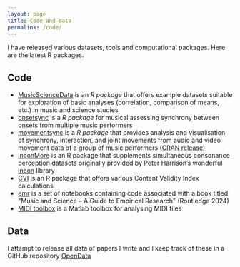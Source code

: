 ```yaml
---
layout: page
title: Code and data
permalink: /code/
---
```


I have released various datasets, tools and computational packages. Here are the latest R packages. 

## Code

* [MusicScienceData](https://github.com/tuomaseerola/MusicScienceData) is an _R package_ that offers example datasets suitable for exploration of basic analyses (correlation, comparison of means, etc.) in music and science studies
* [onsetsync](https://tuomaseerola.github.io/onsetsync/) is a _R package_ for musical assessing synchrony between onsets from multiple music performers
* [movementsync](https://tuomaseerola.github.io/movementsync/) is a _R package_ that provides analysis and visualisation of synchrony, interaction, and joint movements from audio and video movement data of a group of music performers ([CRAN release](https://cloud.r-project.org/web/packages/movementsync/index.html))
* [inconMore](https://github.com/tuomaseerola/inconMore) is an R package that supplements simultaneous consonance perception datasets originally provided by Peter Harrison’s wonderful [incon](https://github.com/pmcharrison/incon) library
* [CVI](https://github.com/tuomaseerola/CVI) is an R package that offers various Content Validity Index calculations
* [emr](https://tuomaseerola.github.io/emr/) is a set of notebooks containing code associated with a book titled "Music and Science – A Guide to Empirical Research" (Routledge 2024)
* [MIDI toolbox](https://github.com/miditoolbox/) is a Matlab toolbox for analysing MIDI files

## Data

I attempt to release all data of papers I write and I keep track of these in a GitHub repository [OpenData](https://github.com/tuomaseerola/opendata/) 

